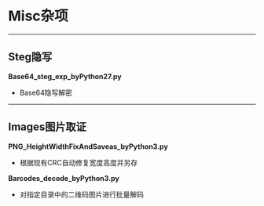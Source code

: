 # Misc杂项

---

## Steg隐写

**Base64_steg_exp_byPython27.py**

- Base64隐写解密

---

## Images图片取证

**PNG_HeightWidthFixAndSaveas_byPython3.py**

- 根据现有CRC自动修复宽度高度并另存

**Barcodes_decode_byPython3.py**

- 对指定目录中的二维码图片进行批量解码

